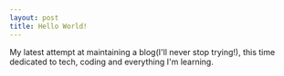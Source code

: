 ```yaml
---
layout: post
title: Hello World!
---
```


My latest attempt at maintaining a blog(I'll never stop trying!), this time dedicated to tech, coding and everything I'm learning.
